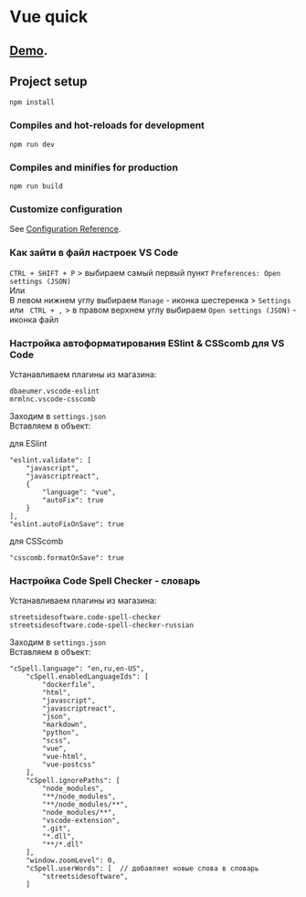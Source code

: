 # Vue quick 

## [Demo](https://lowrider-fn.github.io/vue-quick/).

## Project setup
```
npm install
```

### Compiles and hot-reloads for development
```
npm run dev
```

### Compiles and minifies for production
```
npm run build
```
### Customize configuration
See [Configuration Reference](https://cli.vuejs.org/config/).


### Как зайти в файл настроек VS Code
``` CTRL + SHIFT + P ``` > выбираем самый первый пункт ``` Preferences: Open settings (JSON) ```  
Или  
В левом нижнем углу выбираем ``` Manage ``` - иконка шестеренка > ``` Settings ``` или ``` CTRL + ,```  >  в правом верхнем углу выбираем ``` Open settings (JSON) ``` - иконка файл

### Настройка автоформатирования ESlint & CSScomb для VS Code
Устанавливаем плагины из магазина:
```
dbaeumer.vscode-eslint
mrmlnc.vscode-csscomb
```

Заходим в ``` settings.json ```  
Вставляем в объект:

для ESlint
```
"eslint.validate": [
    "javascript",
    "javascriptreact",
    {
        "language": "vue",
        "autoFix": true
    }
],
"eslint.autoFixOnSave": true
```

для CSScomb
```
"csscomb.formatOnSave": true
```
### Настройка Code Spell Checker - словарь
Устанавливаем плагины из магазина:
```
streetsidesoftware.code-spell-checker
streetsidesoftware.code-spell-checker-russian
```

Заходим в ``` settings.json ```  
Вставляем в объект:
```
"cSpell.language": "en,ru,en-US",
    "cSpell.enabledLanguageIds": [
        "dockerfile",
        "html",
        "javascript",
        "javascriptreact",
        "json",
        "markdown",
        "python",
        "scss",
        "vue",
        "vue-html",
        "vue-postcss"
    ],
    "cSpell.ignorePaths": [
        "node_modules",        
        "**/node_modules",     
        "**/node_modules/**", 
        "node_modules/**",     
        "vscode-extension",    
        ".git",                
        "*.dll",               
        "**/*.dll"             
    ],
    "window.zoomLevel": 0,
    "cSpell.userWords": [  // добавляет новые слова в словарь
        "streetsidesoftware", 
    ]
```
